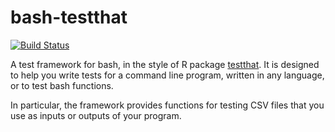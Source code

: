 # bash-testthat

[![Build Status](https://travis-ci.org/pkrog/bash-testthat.svg?branch=master)](https://travis-ci.org/pkrog/bash-testthat)

A test framework for bash, in the style of R package [testthat](https://github.com/hadley/testthat).
It is designed to help you write tests for a command line program, written in any language, or to test bash functions.

In particular, the framework provides functions for testing CSV files that you use as inputs or outputs of your program.
